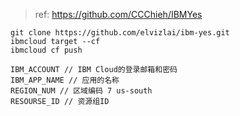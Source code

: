 > ref: https://github.com/CCChieh/IBMYes

```
git clone https://github.com/elvizlai/ibm-yes.git
ibmcloud target --cf
ibmcloud cf push
```

```
IBM_ACCOUNT // IBM Cloud的登录邮箱和密码
IBM_APP_NAME // 应用的名称
REGION_NUM // 区域编码 7 us-south
RESOURSE_ID // 资源组ID
```

